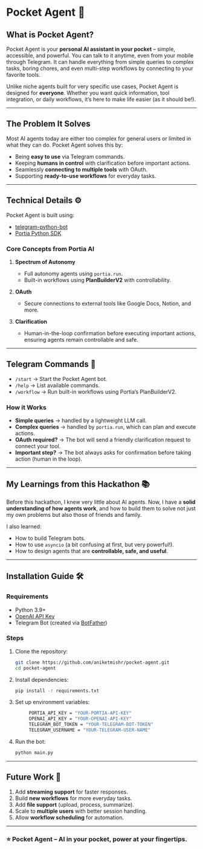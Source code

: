 # Pocket Agent 🤖

## What is Pocket Agent?

Pocket Agent is your **personal AI assistant in your pocket** – simple, accessible, and powerful. You can talk to it anytime, even from your mobile through Telegram. It can handle everything from simple queries to complex tasks, boring chores, and even multi-step workflows by connecting to your favorite tools.

Unlike niche agents built for very specific use cases, Pocket Agent is designed for **everyone**. Whether you want quick information, tool integration, or daily workflows, it’s here to make life easier (as it should be!).

---

## The Problem It Solves

Most AI agents today are either too complex for general users or limited in what they can do. Pocket Agent solves this by:

* Being **easy to use** via Telegram commands.
* Keeping **humans in control** with clarification before important actions.
* Seamlessly **connecting to multiple tools** with OAuth.
* Supporting **ready-to-use workflows** for everyday tasks.

---

## Technical Details ⚙️

Pocket Agent is built using:

* [telegram-python-bot](https://github.com/python-telegram-bot/python-telegram-bot)
* [Portia Python SDK](https://github.com/portiaAI/portia-python-sdk)

### Core Concepts from Portia AI

1. **Spectrum of Autonomy**

   * Full autonomy agents using `portia.run`.
   * Built-in workflows using **PlanBuilderV2** with controllability.

2. **OAuth**

   * Secure connections to external tools like Google Docs, Notion, and more.

3. **Clarification**

   * Human-in-the-loop confirmation before executing important actions, ensuring agents remain controllable and safe.

---

## Telegram Commands 📱

* `/start` → Start the Pocket Agent bot.
* `/help` → List available commands.
* `/workflow` → Run built-in workflows using Portia’s PlanBuilderV2.

### How it Works

* **Simple queries** → handled by a lightweight LLM call.
* **Complex queries** → handled by `portia.run`, which can plan and execute actions.
* **OAuth required?** → The bot will send a friendly clarification request to connect your tool.
* **Important step?** → The bot always asks for confirmation before taking action (human in the loop).

---

## My Learnings from this Hackathon 📚

Before this hackathon, I knew very little about AI agents. Now, I have a **solid understanding of how agents work**, and how to build them to solve not just my own problems but also those of friends and family.

I also learned:

* How to build Telegram bots.
* How to use `asyncio` (a bit confusing at first, but very powerful!).
* How to design agents that are **controllable, safe, and useful**.

---

## Installation Guide 🛠️

### Requirements

* Python 3.9+
* [OpenAI API Key](https://platform.openai.com/)
* Telegram Bot (created via [BotFather](https://core.telegram.org/bots#6-botfather))

### Steps

1. Clone the repository:

   ```bash
   git clone https://github.com/aniketmishr/pocket-agent.git
   cd pocket-agent
   ```

2. Install dependencies:

   ```bash
   pip install -r requirements.txt
   ```

3. Set up environment variables:

   ```bash
        PORTIA_API_KEY = "YOUR-PORTIA-API-KEY"
        OPENAI_API_KEY = "YOUR-OPENAI-API-KEY"
        TELEGRAM_BOT_TOKEN = "YOUR-TELEGRAM-BOT-TOKEN"
        TELEGRAM_USERNAME = "YOUR-TELEGRAM-USER-NAME"
   ```

4. Run the bot:

   ```bash
   python main.py
   ```

---

## Future Work 🚀

1. Add **streaming support** for faster responses.
2. Build **new workflows** for more everyday tasks.
3. Add **file support** (upload, process, summarize).
4. Scale to **multiple users** with better session handling.
5. Allow **workflow scheduling** for automation.

---

### ⭐ Pocket Agent – AI in your pocket, power at your fingertips.
